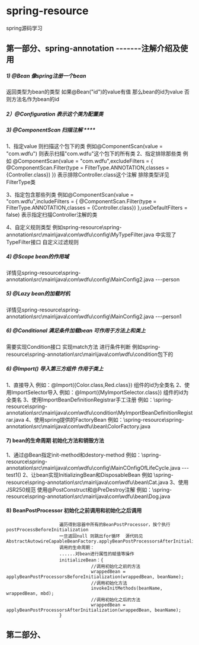# spring-resource
spring源码学习

## 第一部分、spring-annotation   -------注解介绍及使用
##### 1) @Bean 像spring注册一个bean
返回类型为bean的类型  如果@Bean("id")的value有值 那么bean的id为value 否则方法名作为bean的id
##### 2）@Configuration 表示这个类为配置类
##### 3) @ComponentScan  扫描注解 ****
1、指定value 则扫描这个包下的类  例如@ComponentScan(value = "com.wdfu")  则表示扫描"com.wdfu"这个包下的所有类
2、指定排除那些类 例如 @ComponentScan(value = "com.wdfu",excludeFilters = {
                         @ComponentScan.Filter(type = FilterType.ANNOTATION,classes = {Controller.class})
                 })
                 表示排除Controller.class这个注解  排除类型详见 FilterType类
                 
3、指定包含那些列类  例如@ComponentScan(value = "com.wdfu",includeFilters = {
                          @ComponentScan.Filter(type = FilterType.ANNOTATION,classes = {Controller.class})
                  },useDefaultFilters = false)
                  表示指定扫描Controller注解的类
    
4、自定义规则类型  例如spring-resource\spring-annotation\src\main\java\com\wdfu\config\MyTypeFilter.java 中实现了TypeFilter接口 自定义过滤规则
    
##### 4) @Scope bean的作用域  <br>
详情见spring-resource\spring-annotation\src\main\java\com\wdfu\config\MainConfig2.java  ---person
##### 5) @Lazy  bean的加载时机  <br>
 详情见spring-resource\spring-annotation\src\main\java\com\wdfu\config\MainConfig2.java ---person1
##### 6) @Conditional  满足条件加载bean 可作用于方法上和类上 <br>
 需要实现Condition接口  实现match方法  进行条件判断  例如spring-resource\spring-annotation\src\main\java\com\wdfu\condition包下的
##### 6) @Import()  导入第三方组件 作用于类上 <br>
1、直接导入 例如：@Import({Color.class,Red.class}) 组件的id为全类名
2、使用ImportSelector导入 例如：@Import({MyImportSelector.class}) 组件的id为全类名
3、使用ImportBeanDefinitionRegistrar手工注册 例如：\spring-resource\spring-annotation\src\main\java\com\wdfu\condition\MyImportBeanDefinitionRegistrar.java
4、使用spring提供的FactoryBean 例如：\spring-resource\spring-annotation\src\main\java\com\wdfu\bean\ColorFactory.java
                        
#### 7) bean的生命周期  初始化方法和销毁方法
1、通过@Bean指定init-method和destory-method  例如：\spring-resource\spring-annotation\src\main\java\com\wdfu\config\MainCOnfigOfLifeCycle.java  ---test1()
2、让bean实现InitializingBean和DisposableBean 例如 \spring-resource\spring-annotation\src\main\java\com\wdfu\bean\Cat.java
3、使用JSR250规范 使用@PostConstruct和@PreDestroy注解  例如：\spring-resource\spring-annotation\src\main\java\com\wdfu\bean\Dog.java
                        
#### 8) BeanPostProcessor 初始化之前调用和初始化之后调用  
                        遍历得到容器中所有的BeanPostProcessor，挨个执行postProcessBeforeInitialization
                        一旦返回null 则跳出for循环  源代码见AbstractAutowireCapableBeanFactory.applyBeanPostProcessorsAfterInitialization()
                        调用的生命周期：
                        ......对bean进行属性的赋值等操作
                        initializeBean：{
                                    //调用初始化之前的方法
                        			wrappedBean = applyBeanPostProcessorsBeforeInitialization(wrappedBean, beanName);
                        			//调用初始化方法
			                        invokeInitMethods(beanName, wrappedBean, mbd);
			                        //调用初始化之后的方法
			                        wrappedBean = applyBeanPostProcessorsAfterInitialization(wrappedBean, beanName);
                        }
                                
                        
## 第二部分、                     
